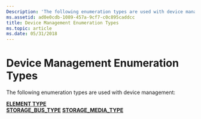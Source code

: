 ```yaml
---
Description: 'The following enumeration types are used with device management:'
ms.assetid: ad0e0cdb-1089-457a-9cf7-c0c895caddcc
title: Device Management Enumeration Types
ms.topic: article
ms.date: 05/31/2018
---
```


# Device Management Enumeration Types

The following enumeration types are used with device management:

<dl>

[**ELEMENT TYPE**](/windows/desktop/api/WinIoCtl/ne-winioctl-element_type)  
[**STORAGE\_BUS\_TYPE**](https://msdn.microsoft.com/en-us/library/Aa363465(v=VS.85).aspx)  
[**STORAGE\_MEDIA\_TYPE**](/windows/desktop/api/WinIoCtl/ne-winioctl-storage_media_type)  
</dl>

 

 



